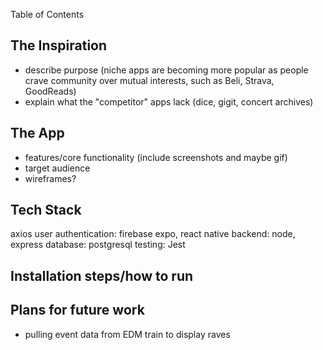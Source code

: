 Table of Contents

## The Inspiration
- describe purpose (niche apps are becoming more popular as people crave community over mutual interests, such as Beli, Strava, GoodReads)
- explain what the "competitor" apps lack (dice, gigit, concert archives)

## The App
- features/core functionality (include screenshots and maybe gif)
- target audience
- wireframes?

## Tech Stack
axios
user authentication: firebase
expo, react native
backend: node, express
database: postgresql
testing: Jest

## Installation steps/how to run  

## Plans for future work
- pulling event data from EDM train to display raves